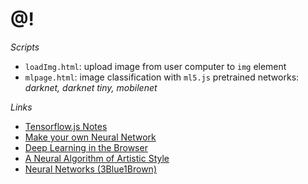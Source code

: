 # @!
*Scripts*
* `loadImg.html`: upload image from user computer to `img` element
* `mlpage.html`: image classification with `ml5.js` pretrained networks: *darknet, darknet tiny, mobilenet* 

*Links*
* <a href=https://www.ibiblio.org/e-notes/ml/notes.htm> Tensorflow.js Notes </a>
* <a href=https://github.com/ProWhalen/AndrewNg-ML/blob/master/Make%20Your%20Own%20Neural%20Network.pdf> Make your own Neural Network </a>
* <a href=https://arxiv.org/pdf/1901.09388.pdf> Deep Learning in the Browser </a>
* <a href=https://arxiv.org/pdf/1508.06576.pdf> A Neural Algorithm of Artistic Style </a> 
* <a href=//https://youtu.be/aircAruvnKk> Neural Networks (3Blue1Brown) </a>
